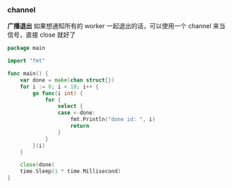 

### channel

**广播退出**
如果想通知所有的 worker 一起退出的话，可以使用一个 channel 来当信号，直接 close 就好了
```go
package main

import "fmt"

func main() {
	var done = make(chan struct{})
	for i := 0; i < 10; i++ {
		go func(i int) {
			for {
				select {
				case <-done:
					fmt.Println("done id: ", i)
					return
				}
			}
		}(i)
	}

	close(done)
    time.Sleep(1 * time.Millisecond)
}
```